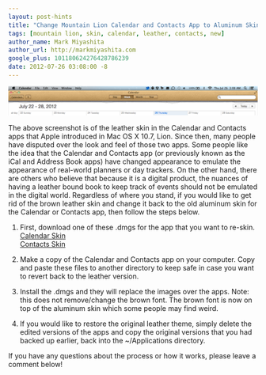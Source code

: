 ```yaml
---
layout: post-hints
title: "Change Mountain Lion Calendar and Contacts App to Aluminum Skin"
tags: [mountain lion, skin, calendar, leather, contacts, new]
author_name: Mark Miyashita
author_url: http://markmiyashita.com
google_plus: 101180624276428786239
date: 2012-07-26 03:08:00 -8
---
```


<img class="clear blog-image-full-border" src="/images/calendar.png" title="Calendar">

The above screenshot is of the leather skin in the Calendar and Contacts apps that Apple introduced in Mac OS X 10.7, Lion. Since then, many people have disputed over the look and feel of those two apps. Some people like the idea that the Calendar and Contacts app (or previously known as the iCal and Address Book apps) have changed appearance to emulate the appearance of real-world planners or day trackers. On the other hand, there are others who believe that because it is a digital product, the nuances of having a leather bound book to keep track of events should not be emulated in the digital world. Regardless of where you stand, if you would like to get rid of the brown leather skin and change it back to the old aluminum skin for the Calendar or Contacts app, then follow the steps below.

1) First, download one of these .dmgs for the app that you want to re-skin.<br />
<a href="http://www.learninglogic.co.uk/macnix/Aluminium_Skin_for_Mac_OS_10.8_Calendar.dmg">Calendar Skin</a><br />
<a href="http://www.learninglogic.co.uk/macnix/Aluminium_Skin_for_Mac_OS_10.8_Contacts.dmg">Contacts Skin</a>

2) Make a copy of the Calendar and Contacts app on your computer. Copy and paste these files to another directory to keep safe in case you want to revert back to the leather version.

3) Install the .dmgs and they will replace the images over the apps. Note: this does not remove/change the brown font. The brown font is now on top of the aluminum skin which some people may find weird.

4) If you would like to restore the original leather theme, simply delete the edited versions of the apps and copy the original versions that you had backed up earlier, back into the ~/Applications directory.

If you have any questions about the process or how it works, please leave a comment below!
